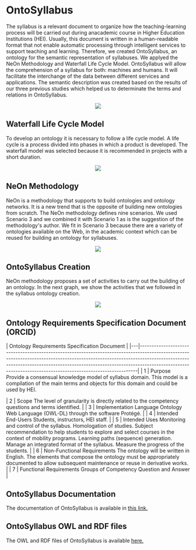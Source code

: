 # OntoSyllabus

The syllabus is a relevant document to organize how the teaching-learning process will be carried out during anacademic course in Higher Education Institutions (HEI). Usually, this document is written in a human-readable format  that  not  enable  automatic  processing  through  intelligent  services  to  support  teaching  and  learning. Therefore, we created OntoSyllabus, an ontology for the semantic representation of syllabuses. We applyed the NeOn Methodology and Waterfall Life Cycle Model. OntoSyllabus will allow the comprehension of a syllabus for both: machines and humans. It will facilitate the interchange of the data between different services and applications. The semantic description was created based on the results of our three previous studies which helped us to determinate the terms and relations in OntoSyllabus.

<p align="center">
  <img src="https://user-images.githubusercontent.com/43136359/56052216-b25a6900-5d05-11e9-8fbe-60f99f25c257.PNG">
</p>

## Waterfall Life Cycle Model
To develop an ontology it is necessary to follow a life cycle model. A life cycle is a process divided into phases in which a product is developed. The waterfall model was selected because it is recommended in projects with a short duration. 

<p align="center">
  <img src="https://user-images.githubusercontent.com/43136359/56053398-d5d2e300-5d08-11e9-9a4a-8297048ca761.PNG">
</p>

## NeOn Methodology
NeOn is a methodology that supports to build ontologies and ontology networks. It is a new trend that is the opposite of building new ontologies from scratch. The NeOn methodology defines nine scenarios. We used Scenario 3 and we combined it with Scenario 1 as is the suggestion of the methodology's author. We fit in Scenario 3 because there are a variety of ontologies available on the Web, in the academic context which can be reused for building an ontology for syllabuses.

<p align="center">
  <img src="https://user-images.githubusercontent.com/43136359/56053061-e171da00-5d07-11e9-9cf3-04d33bc2e5ec.PNG">
</p>

## OntoSyllabus Creation
NeOn methodology proposes a set of activities to carry out the building of an ontology. In the next graph, we show the activities that we followed in the syllabus ontology creation.

<p align="center">
  <img src="https://user-images.githubusercontent.com/43136359/56059536-25b9a600-5d19-11e9-9f3b-375242b3f5f2.PNG">
</p>

## Ontology Requirements Specification Document (ORCID)
|   Ontology Requirements Specification Document                                                                                                                                             |
|---|-----------------------------------------------------------------------------------------------------------------------------------------------------------------------------------------------------------------------------------------------------------------------------------------------------------------------|
| 1 | Purpose Provide a consensual knowledge model of syllabus domain. This model is a compilation of the main terms and objects for this domain and could be used by HEI.  

| 2 | Scope The level of granularity is directly related to the competency questions and terms identified.                                                                                                                                                                                                                  |
| 3 | Implementation Language Ontology Web Language (OWL-DL) through the software Protégé.                                                                                                                                                                                                                                  |
| 4 | Intended End-Users Students, instructors, HEI staff.                                                                                                                                                                                                                                                                  |
| 5 | Intended Uses Monitoring and control of the syllabus.  Homologation of studies. Subject recommendation to help students to explore and select courses in the context of mobility programs. Learning paths (sequence) generation.  Manage an integrated format of the syllabus.  Measure the progress of the students. |
| 6 | Non-Functional Requirements The ontology will be written in English. The elements that compose the ontology must be appropriately documented to allow subsequent maintenance or reuse in derivative works.                                                                                                            |
| 7 | Functional Requirements Groups of Competency Question and Answer                                                                                                                                                                                                                                                      |
## OntoSyllabus Documentation
The documentation of OntoSyllabus is available in [this link.](https://jachicaiza.github.io/ontologyDoc/)

## OntoSyllabus OWL and RDF files
The OWL and RDF files of OntoSyllabus is available [here.](https://github.com/mayetapia/ontosyllabus/tree/master/Ontology)








